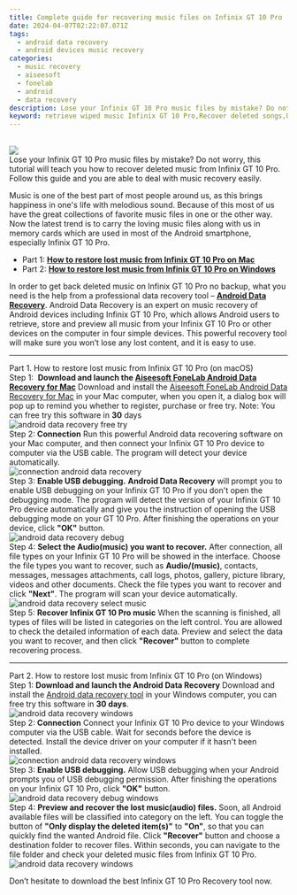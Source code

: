 ```yaml
---
title: Complete guide for recovering music files on Infinix GT 10 Pro
date: 2024-04-07T02:22:07.071Z
tags: 
  - android data recovery
  - android devices music recovery
categories: 
  - music recovery
  - aiseesoft
  - fonelab
  - android
  - data recovery
description: Lose your Infinix GT 10 Pro music files by mistake? Do not worry, this tutorial will teach you how to recover deleted music from Infinix GT 10 Pro. Follow this guide and you are able to deal with music recovery easily.
keyword: retrieve wiped music Infinix GT 10 Pro,Recover deleted songs,Unerase music from Infinix GT 10 Pro,recover lost music from Infinix GT 10 Pro,Regain missing music on Infinix GT 10 Pro,undelete music from Infinix GT 10 Pro,get back deleted music from Infinix GT 10 Pro android,how to get music back from Infinix GT 10 Pro,how can i find my deleted song Infinix GT 10 Pro,my music deleted from Infinix GT 10 Pro how to undo music,song disappear Infinix GT 10 Pro,how can i get music back on Infinix GT 10 Pro
---
```

<br>
<img src="https://img0mobiles.techidaily.com/images/best-assets/devices/infinix/infinix-gt-10-pro/4.jpg" class="atpl-imgstyle"  /><br>
<div class="atpl-content atpl-for-fonelab-android recover-music">
<div class="atpl-post-description-part-1">
Lose your Infinix GT 10 Pro music files by mistake? Do not worry, this tutorial will teach you how to recover deleted music from Infinix GT 10 Pro. Follow this guide and you are able to deal with music recovery easily.
</div>
<div class="atpl-post-description-part-2">
<div class="tpl-content-sub-paragraph-normal">
  <p>
    Music is one of the best part of most people around us, as this brings happiness in one's life with melodious sound. Because of this most of us have the great collections of favorite music files in one or the other way. Now the latest trend is to carry the loving music files along with us in memory cards which are used in most of the Android smartphone, especially Infinix GT 10 Pro.
  </p>
</div>
</div>
<ul>
  <li>Part 1: <strong><a href="#p1">How to restore lost music from Infinix GT 10 Pro on Mac</a></strong></li>
  <li>Part 2: <strong><a href="#p2">How to restore lost music from Infinix GT 10 Pro on Windows</a></strong></li>
</ul>
<div class="atpl-post-description-part-3">
<div class="tpl-content-sub-paragraph-normal">
  <p>
      In order to get back deleted music on Infinix GT 10 Pro no backup, what you need is the help from a professional data recovery tool – <a href="https://tools.techidaily.com/aiseesoft-android-data-recovery/" ><strong>Android Data Recovery</strong></a>. Android Data Recovery is an expert on music recovery of Android devices including Infinix GT 10 Pro, which allows Android users to retrieve, store and preview all music from your Infinix GT 10 Pro or other devices on the computer in four simple devices. This powerful recovery tool will make sure you won’t lose any lost content, and it is easy to use.
  </p>
</div>
</div>
<!-- Part 1 -->
<a id="p1" name="p1" ></a><hr>
<div>
  <span class="atpl-step-part-style">Part 1. How to restore lost music from Infinix GT 10 Pro (on macOS)</span>
</div>
<span class="atpl-stepstyle-a"><span>Step 1: </span></span> <strong>Download and launch the <a href="https://tools.techidaily.com/aiseesoft-android-data-recovery-for-mac/" >Aiseesoft FoneLab Android Data Recovery for Mac</a></strong>
Download and install the <a href="https://tools.techidaily.com/aiseesoft-android-data-recovery-for-mac/" >Aiseesoft FoneLab Android Data Recovery for Mac</a> in your Mac computer, when you open it, a dialog box will pop up to remind you whether to register, purchase or free try.
Note: You can free try this software in <strong>30</strong> days
<br>
<img src="https://tools.techidaily.com/images/apps/aiseesoft/android-data-recovery/mac-free-try.png" class="atpl-imgstyle" alt="android data recovery free try" /><br>
<span class="atpl-stepstyle-a"><span>Step 2: </span></span> <strong>Connection</strong>
Run this powerful Android data recovering software on your Mac computer, and then connect your Infinix GT 10 Pro device to computer via the USB cable. The program will detect your device automatically.
<br>
<img src="https://tools.techidaily.com/images/apps/aiseesoft/android-data-recovery/mac-connection-interface.jpg" class="atpl-imgstyle" alt="connection android data recovery" /><br>
<span class="atpl-stepstyle-a"><span>Step 3: </span></span> <strong>Enable USB debugging.</strong>
<strong>Android Data Recovery</strong> will prompt you to enable USB debugging on your Infinix GT 10 Pro if you don't open the debugging mode. The program will detect the version of your Infinix GT 10 Pro device automatically and give you the instruction of opening the USB debugging mode on your GT 10 Pro. After finishing the operations on your device, click <strong>"OK"</strong> button.
<br>
<img src="https://tools.techidaily.com/images/apps/aiseesoft/android-data-recovery/mac-android-usb-debug.jpg"  class="atpl-imgstyle" alt="android data recovery debug" /><br>
<span class="atpl-stepstyle-a"><span>Step 4: </span></span> <strong>Select the Audio(music) you want to recover.</strong>
After connection, all file types on your Infinix GT 10 Pro will be showed in the interface. Choose the file types you want to recover, such as <strong>Audio/(music)</strong>, contacts, messages, messages attachments, call logs, photos, gallery, picture library, videos and other documents. Check the file types you want to recover and click <b>"Next"</b>. The program will scan your device automatically.
<br>
<img src="https://tools.techidaily.com/images/apps/aiseesoft/android-data-recovery/mac-choose-type-music.jpg" class="atpl-imgstyle" alt="android data recovery select music" /><br>
<span class="atpl-stepstyle-a"><span>Step 5: </span></span> <strong>Recover Infinix GT 10 Pro music</strong>
When the scanning is finished, all types of files will be listed in categories on the left control. You are allowed to check the detailed information of each data. Preview and select the data you want to recover, and then click <b>"Recover"</b> button to complete recovering process.
<a id="p2" name="p2"></a><hr>
<!-- Part 2 -->
<div>
  <span class="atpl-step-part-style">Part 2. How to restore lost music from Infinix GT 10 Pro (on Windows)</span>
</div>
<span class="atpl-stepstyle-a"><span>Step 1: </span></span> <strong>Download and launch the Android Data Recovery</strong>
Download and install the <a href="https://tools.techidaily.com/aiseesoft-android-data-recovery-for-win/" >Android data recovery tool</a> in your Windows computer, you can free try this software in <b>30 days</b>.
<br>
<img src="https://tools.techidaily.com/images/apps/aiseesoft/android-data-recovery/win-start-interface.png"  class="atpl-imgstyle" alt="android data recovery windows" /><br>
<span class="atpl-stepstyle-a"><span>Step 2: </span></span> <strong>Connection</strong>
Connect your Infinix GT 10 Pro device to your Windows computer via the USB cable. Wait for seconds before the device is detected. Install the device driver on your computer if it hasn't been installed.
<br>
<img src="https://tools.techidaily.com/images/apps/aiseesoft/android-data-recovery/win-connection-interface.png" class="atpl-imgstyle" alt="connection android data recovery windows" /><br>
<span class="atpl-stepstyle-a"><span>Step 3: </span></span> <strong>Enable USB debugging.</strong>
Allow USB debugging when your Android prompts you of USB debugging permission. After finishing the operations on your Infinix GT 10 Pro, click <b>"OK"</b> button.
<br>
<img src="https://tools.techidaily.com/images/apps/aiseesoft/android-data-recovery/win-android-usb-debug.png" class="atpl-imgstyle" alt="android data recovery debug windows" /><br>
<span class="atpl-stepstyle-a"><span>Step 4: </span></span> <strong>Preview and recover the lost music(audio) files.</strong>
Soon, all Android available files will be classified into category on the left. You can toggle the button of <b>"Only display the deleted item(s)"</b> to <b>"On"</b>, so that you can quickly find the wanted Android file. Click <b>"Recover"</b> button and choose a destination folder to recover files. Within seconds, you can navigate to the file folder and check your deleted music files from Infinix GT 10 Pro.
<br>
<img src="https://tools.techidaily.com/images/apps/aiseesoft/android-data-recovery/win-recover-music.jpg" class="atpl-imgstyle" alt="android data recovery windows" /><br>
<div class="atpl-post-description-part-4">
<div class="tpl-content-sub-paragraph-normal">
    <p>
        Don’t hesitate to download the best Infinix GT 10 Pro Recovery tool now.
    </p>
</div>
</div>
<ins class="adsbygoogle"
     style="display:block"
     data-ad-client="ca-pub-7571918770474297"
     data-ad-slot="8358498916"
     data-ad-format="auto"
     data-full-width-responsive="true"></ins>

</div>